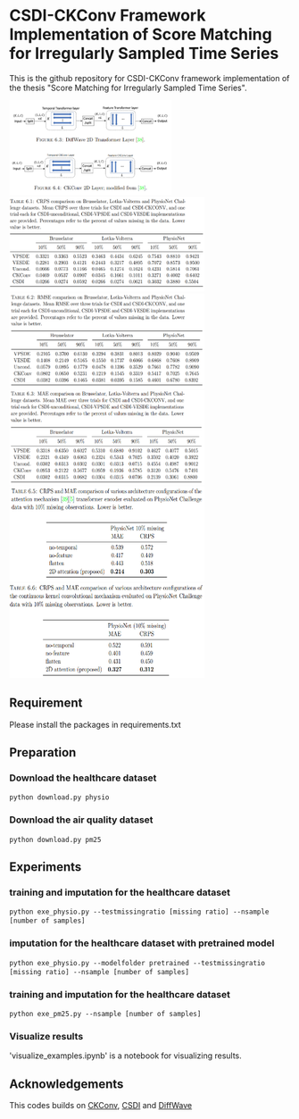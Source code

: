 # CSDI-CKConv Framework Implementation of Score Matching for Irregularly Sampled Time Series
This is the github repository for CSDI-CKConv framework implementation of the thesis "Score Matching for Irregularly Sampled Time Series".


<img src="Images/layer_config.png" width="290" height="170">

<img src="Images/crps_comparison.png" width="350" height="170">

<img src="Images/rmse_comparison.png" width="350" height="170">

<img src="Images/mae_comparison.png" width="350" height="170">

<img src="Images/crps_mae_attn_comparison.png" width="350" height="170">

<img src="Images/crps_mae_ckconv_comparison.png" width="350" height="170">


## Requirement

Please install the packages in requirements.txt

## Preparation
### Download the healthcare dataset 
```shell
python download.py physio
```
### Download the air quality dataset 
```shell
python download.py pm25
```

## Experiments 

### training and imputation for the healthcare dataset
```shell
python exe_physio.py --testmissingratio [missing ratio] --nsample [number of samples]
```

### imputation for the healthcare dataset with pretrained model
```shell
python exe_physio.py --modelfolder pretrained --testmissingratio [missing ratio] --nsample [number of samples]
```

### training and imputation for the healthcare dataset
```shell
python exe_pm25.py --nsample [number of samples]
```

### Visualize results
'visualize_examples.ipynb' is a notebook for visualizing results.

## Acknowledgements
This codes builds on [CKConv](https://github.com/dwromero/ckconv), [CSDI](https://github.com/ermongroup/CSDI) and [DiffWave](https://github.com/lmnt-com/diffwave)

